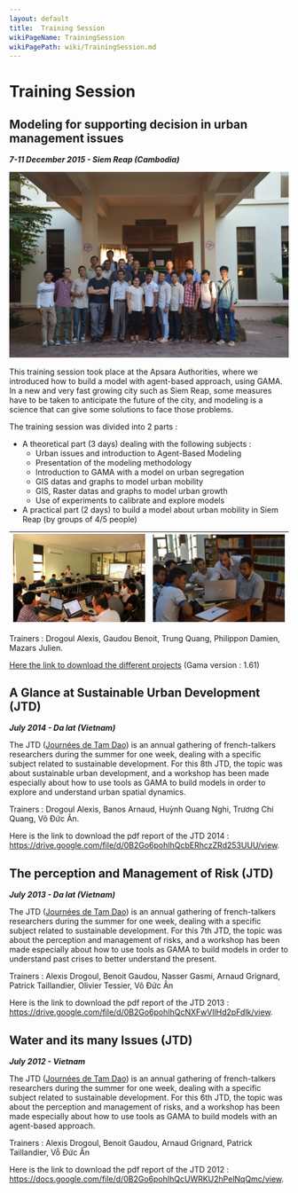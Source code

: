 ```yaml
---
layout: default
title:  Training Session
wikiPageName: TrainingSession
wikiPagePath: wiki/TrainingSession.md
---
```


# Training Session

## Modeling for supporting decision in urban management issues

**_7-11 December 2015 - Siem Reap (Cambodia)_**

![resources/other/trainingSession/SiemReap2015/photos/group.JPG](resources/other/trainingSession/SiemReap2015/photos/group.JPG)

This training session took place at the Apsara Authorities, where we introduced how to build a model with agent-based approach, using GAMA. In a new and very fast growing city such as Siem Reap, some measures have to be taken to anticipate the future of the city, and modeling is a science that can give some solutions to face those problems.

The training session was divided into 2 parts :
* A theoretical part (3 days) dealing with the following subjects :
  * Urban issues and introduction to Agent-Based Modeling
  * Presentation of the modeling methodology
  * Introduction to GAMA with a model on urban segregation
  * GIS datas and graphs to model urban mobility
  * GIS, Raster datas and graphs to model urban growth
  * Use of experiments to calibrate and explore models
* A practical part (2 days) to build a model about urban mobility in Siem Reap (by groups of 4/5 people)

|![resources/other/trainingSession/SiemReap2015/photos/theorie.JPG](resources/other/trainingSession/SiemReap2015/photos/theorie.JPG)|![resources/other/trainingSession/SiemReap2015/photos/group_Alexis.JPG](resources/other/trainingSession/SiemReap2015/photos/group_Alexis.JPG)|
|---|---|

Trainers : Drogoul Alexis, Gaudou Benoit, Trung Quang, Philippon Damien, Mazars Julien.

[Here the link to download the different projects](notDoneYet) (Gama version : 1.61)

## A Glance at Sustainable Urban Development (JTD)

**_July 2014 - Da lat (Vietnam)_**

The JTD ([Journées de Tam Dao](http://www.tamdaoconf.com/)) is an annual gathering of french-talkers researchers during the summer for one week, dealing with a specific subject related to sustainable development. For this 8th JTD, the topic was about sustainable urban development, and a workshop has been made especially about how to use tools as GAMA to build models in order to explore and understand urban spatial dynamics.

Trainers : Drogoul Alexis, Banos Arnaud, Huỳnh Quang Nghi, Trương Chí Quang, Võ Đức Ân.

Here is the link to download the pdf report of the JTD 2014 : https://drive.google.com/file/d/0B2Go6pohIhQcbERhczZRd253UUU/view.

## The perception and Management of Risk (JTD)

**_July 2013 - Da lat (Vietnam)_**

The JTD ([Journées de Tam Dao](http://www.tamdaoconf.com/)) is an annual gathering of french-talkers researchers during the summer for one week, dealing with a specific subject related to sustainable development. For this 7th JTD, the topic was about the perception and management of risks, and a workshop has been made especially about how to use tools as GAMA to build models in order to understand past crises to better understand the present.

Trainers : Alexis Drogoul, Benoit Gaudou, Nasser Gasmi, Arnaud Grignard, Patrick Taillandier, Olivier Tessier, Võ Đức Ân

Here is the link to download the pdf report of the JTD 2013 : https://drive.google.com/file/d/0B2Go6pohIhQcNXFwVllHd2pFdlk/view.

## Water and its many Issues (JTD)

**_July 2012 - Vietnam_**

The JTD ([Journées de Tam Dao](http://www.tamdaoconf.com/)) is an annual gathering of french-talkers researchers during the summer for one week, dealing with a specific subject related to sustainable development. For this 6th JTD, the topic was about the perception and management of risks, and a workshop has been made especially about how to use tools as GAMA to build models with an agent-based approach.

Trainers : Alexis Drogoul, Benoit Gaudou, Arnaud Grignard, Patrick Taillandier, Vỗ Đức Ân

Here is the link to download the pdf report of the JTD 2012 : https://docs.google.com/file/d/0B2Go6pohIhQcUWRKU2hPelNqQmc/view.

